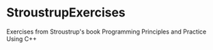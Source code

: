 # StroustrupExercises
Exercises from Stroustrup's book Programming Principles and Practice Using C++
